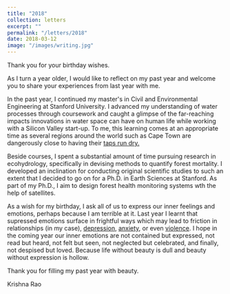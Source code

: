 ```yaml
---
title: "2018"
collection: letters
excerpt: ""
permalink: "/letters/2018"
date: 2018-03-12
image: "/images/writing.jpg"
---
```


Thank you for your birthday wishes.

As I turn a year older, I would like to reflect on my past year and welcome you to share your experiences from last year with me.

In the past year, I continued my master's in Civil and Environmental Engineering at Stanford University. I advanced my understanding of water processes through coursework and caught a glimpse of the far-reaching impacts innovations in water space can have on human life while working with a Silicon Valley start-up. To me, this learning comes at an appropriate time as several regions around the world such as Cape Town are dangerously close to having their <a href="https://qz.com/africa/1215808/cape-town-drought-day-zero-pushed-to-july-when-water-runs-out/" target="_blank">taps run dry.</a>

Beside courses, I spent a substantial amount of time pursuing research in ecohydrology, specifically in devising methods to quantify forest mortality. I developed an inclination for conducting original scientific studies to such an extent that I decided to go on for a Ph.D. in Earth Sciences at Stanford. As part of my Ph.D., I aim to design forest health monitoring systems wth the help of satellites.

As a wish for my birthday, I ask all of us to express our inner feelings and emotions, perhaps because I am terrible at it. Last year I learnt that supressed emotions surface in frightful ways which may lead to friction in relationships (in my case), <a href="http://www.mariebuda.com/depression-and-emotional-suppression/" target="_blank">depression</a>,  <a href="https://healthland.time.com/2013/05/13/how-you-deal-with-your-emotions-can-influence-whether-you-have-anxiety/" target="_blank">anxiety</a>, or even <a href="https://www.nytimes.com/2018/02/21/opinion/boys-violence-shootings-guns.html" target="_blank">violence</a>. I hope in the coming year our inner emotions are not contained but expressed, not read but heard, not felt but seen, not neglected but celebrated, and finally, not despised but loved. Because life without beauty is dull and beauty without expression is hollow. 

Thank you for filling my past year with beauty. 

Krishna Rao
